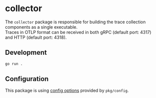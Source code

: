 # collector

The `collector` package is responsible for building the trace collection components as a single executable.\
Traces in OTLP format can be received in both gRPC (default port: 4317) and HTTP (default port: 4318).

## Development

```sh
go run .
```

## Configuration

This package is using [config options](../../pkg/config/README.md) provided by `pkg/config`.
